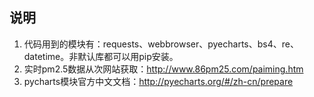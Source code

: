## 说明
 1. 代码用到的模块有：requests、webbrowser、pyecharts、bs4、re、datetime。非默认库都可以用pip安装。
 2. 实时pm2.5数据从次网站获取：http://www.86pm25.com/paiming.htm
 3. pycharts模块官方中文文档：http://pyecharts.org/#/zh-cn/prepare

